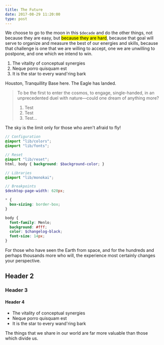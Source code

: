 ```yaml
---
title: The Future
date: 2017-08-29 11:20:00
type: post
---
```


We choose to go to the moon in this `$decade` and do the other things, not because they are easy, but <mark>because they are hard</mark>, because that goal will serve to organize and measure the best of our energies and skills, because that challenge is one that we are willing to accept, one we are unwilling to postpone, and one which we intend to win.

1. The vitality of conceptual synergies
2. Neque porro quisquam est
3. It is the star to every wand'ring bark

Houston, Tranquillity Base here. The Eagle has landed.

> To be the first to enter the cosmos, to engage, single-handed, in an unprecedented duel with nature—could one dream of anything more?
>
> 1. Test
> 2. Test
> 3. Test...

The sky is the limit only for those who aren't afraid to fly!

```scss
// Configuration
@import "lib/colors";
@import "lib/fonts";

// Reset
@import "lib/reset";
html, body { background: $background-color; }

// Libraries
@import "lib/monokai";

// Breakpoints
$desktop-page-width: 620px;

* {
  box-sizing: border-box;
}

body {
  font-family: Menlo;
  background: #fff;
  color: $changelog-black;
  font-size: 14px;
}
```

For those who have seen the Earth from space, and for the hundreds and perhaps thousands more who will, the experience most certainly changes your perspective.

## Header 2

### Header 3

#### Header 4

- The vitality of conceptual synergies
- Neque porro quisquam est
- It is the star to every wand'ring bark

The things that we share in our world are far more valuable than those which divide us.
